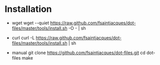 # Installation

* wget
    wget --quiet https://raw.github.com/fsaintjacques/dot-files/master/tools/install.sh -O - | sh

* curl
    curl -L https://raw.github.com/fsaintjacques/dot-files/master/tools/install.sh | sh

* manual
    git clone https://github.com/fsaintjacques/dot-files.git
    cd dot-files
    make
